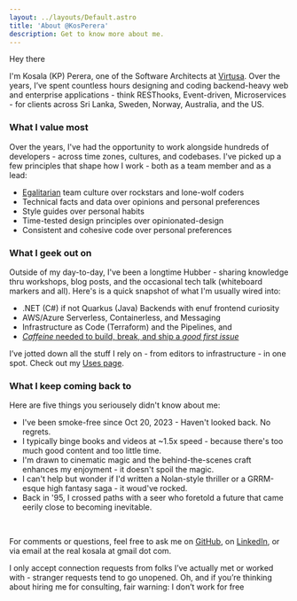 ```yaml
---
layout: ../layouts/Default.astro
title: 'About @KosPerera'
description: Get to know more about me.
---
```


Hey there <i class="fa-solid fa-hand-spock fa-lg zebra-orange"></i>

I'm Kosala (KP) Perera, one of the Software Architects at [Virtusa](https://www.virtusa.com). Over the years, I’ve spent countless hours designing and coding backend-heavy web and enterprise applications - think RESThooks, Event-driven, Microservices - for clients across Sri Lanka, Sweden, Norway, Australia, and the US.

### What I value most

Over the years, I've had the opportunity to work alongside hundreds of developers - across time zones, cultures, and codebases. I've picked up a few principles that shape how I work - both as a team member and as a lead:

- [Egalitarian](https://en.wikipedia.org/wiki/Law_of_Jante) team culture over rockstars and lone-wolf coders
- Technical facts and data over opinions and personal preferences
- Style guides over personal habits
- Time-tested design principles over opinionated-design
- Consistent and cohesive code over personal preferences

### What I geek out on

Outside of my day-to-day, I've been a longtime Hubber - sharing knowledge thru workshops, blog posts, and the occasional tech talk (whiteboard markers and all). Here's is a quick snapshot of what I'm usually wired into:

- .NET (C#) if not Quarkus (Java) Backends with enuf frontend curiosity
- AWS/Azure Serverless, Containerless, and Messaging
- Infrastructure as Code (Terraform) and the Pipelines, and
- [*Caffeine* needed to build, break, and ship a *good first issue*](https://producingoss.com/en/producingoss.html#starting-from-what-you-have)

I’ve jotted down all the stuff I rely on - from editors to infrastructure - in one spot. Check out my [Uses page](/uses/).

### What I keep coming back to

Here are five things you seriousely didn't know about me:

- I've been smoke-free since Oct 20, 2023 - Haven't looked back. No regrets.
- I typically binge books and videos at ~1.5x speed - because there's too much good content and too little time.
- I'm drawn to cinematic magic and the behind-the-scenes craft enhances my enjoyment - it doesn't spoil the magic.
- I can't help but wonder if I'd written a Nolan-style thriller or a GRRM-esque high fantasy saga - it woud've rocked.
- Back in '95, I crossed paths with a seer who foretold a future that came eerily close to becoming inevitable.

<br />

For comments or questions, feel free to ask me on [GitHub](https://github.com/kosperera/ama/), on [LinkedIn](https://www.linkedin.com/in/kosperera), or via email at the real kosala at gmail dot com.

I only accept connection requests from folks I’ve actually met or worked with - stranger requests tend to go unopened. Oh, and if you’re thinking about hiring me for consulting, fair warning: I don’t work for free <i class="fa-solid fa-face-smile-wink fa-lg zebra-orange"></i>
